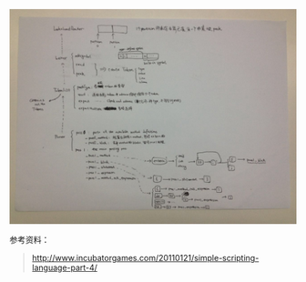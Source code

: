 
![SimpleLanguageParser主体结构](https://github.com/jzhang46/iOS-Notes/blob/master/pics/SimpleLanguageParser.jpg)

参考资料：
> http://www.incubatorgames.com/20110121/simple-scripting-language-part-4/
